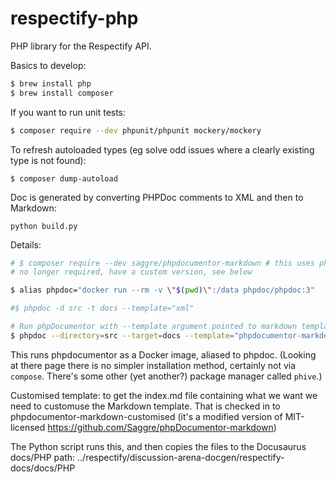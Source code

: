 # respectify-php

PHP library for the Respectify API.

Basics to develop:
```bash
$ brew install php
$ brew install composer
```

If you want to run unit tests:
```bash
$ composer require --dev phpunit/phpunit mockery/mockery 
```

To refresh autoloaded types (eg solve odd issues where a clearly existing type is not found):
```
$ composer dump-autoload
```

Doc is generated by converting PHPDoc comments to XML and then to Markdown:

```
python build.py
```

Details:

```bash
# $ composer require --dev saggre/phpdocumentor-markdown # this uses phpdoc to generator Markdown
# no longer required, have a custom version, see below

$ alias phpdoc="docker run --rm -v \"$(pwd)\":/data phpdoc/phpdoc:3"

#$ phpdoc -d src -t docs --template="xml"

# Run phpDocumentor with --template argument pointed to markdown template inside vendor directory
$ phpdoc --directory=src --target=docs --template="phpdocumentor-markdown-customised/themes/markdown" --title="Respectify PHP Library" -c phpdoc.xml
```

This runs phpdocumentor as a Docker image, aliased to phpdoc. (Looking at there page there is no simpler installation method, certainly not via `compose`. There's some other (yet another?) package manager called `phive`.)

Customised template: to get the index.md file containing what we want we need to customuse the Markdown template.
That is checked in to phpdocumentor-markdown-customised (it's a modified version of MIT-licensed https://github.com/Saggre/phpDocumentor-markdown)

The Python script runs this, and then copies the files to the Docusaurus docs/PHP path:
../respectify/discussion-arena-docgen/respectify-docs/docs/PHP




